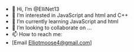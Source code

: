 - 👋 Hi, I’m @ElliNet13
- 👀 I’m interested in JavaScript and html and C++
- 🌱 I’m currently learning JavaScript and html
- 💞️ I’m looking to collaborate on ...
- 📫 How to reach me:
- [Email Elliotmoose4@gmail.com]